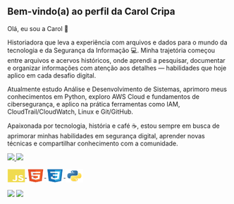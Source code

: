 ## Bem-vindo(a) ao perfil da Carol Cripa 

<p>
Olá, eu sou a Carol 👋

Historiadora que leva a experiência com arquivos e dados para o mundo da tecnologia e da Segurança da Informação 💻. Minha trajetória começou entre arquivos e acervos históricos, onde aprendi a pesquisar, documentar e organizar informações com atenção aos detalhes — habilidades que hoje aplico em cada desafio digital.

Atualmente estudo Análise e Desenvolvimento de Sistemas, aprimoro meus conhecimentos em Python, exploro AWS Cloud e fundamentos de cibersegurança, e aplico na prática ferramentas como IAM, CloudTrail/CloudWatch, Linux e Git/GitHub.

Apaixonada por tecnologia, história e café ☕, estou sempre em busca de aprimorar minhas habilidades em segurança digital, aprender novas técnicas e compartilhar conhecimento com a comunidade.
</p>

 <div>
   <a href="https://github.com/carolcripa">
   <img height="185em" src="https://github-readme-stats.vercel.app/api?username=CarolCripa&show_icons=true&theme=gruvbox&include_all_commits=true&count_private=true"/>
   <img height="185em" src="https://github-readme-stats.vercel.app/api/top-langs/?username=CarolCripa&layout=compact&langs_count=6&theme=gruvbox"/>
</div>
    
<div style="display: inline_block"><br>
  <img align="center" alt="Js" height="30" width="40" src="https://raw.githubusercontent.com/devicons/devicon/master/icons/javascript/javascript-plain.svg">
  <img align="center" alt="HTML" height="30" width="40" src="https://raw.githubusercontent.com/devicons/devicon/master/icons/html5/html5-original.svg">
  <img align="center" alt="CSS" height="30" width="40" src="https://raw.githubusercontent.com/devicons/devicon/master/icons/css3/css3-original.svg">
  <img align="center" alt="Python" height="30" width="40" src="https://raw.githubusercontent.com/devicons/devicon/master/icons/python/python-original.svg">
</div>
 
<br>
 
<div>
  <a href = "mailto:carolcripa@gmail.com"><img src="https://img.shields.io/badge/-Gmail-%23333?style=for-the-badge&logo=gmail&logoColor=white" target="_blank"></a>
  <a href="https://www.linkedin.com/in/carol-cripa" target="_blank"><img src="https://img.shields.io/badge/-LinkedIn-%230077B5?style=for-the-badge&logo=linkedin&logoColor=white" target="_blank"></a>
</div>
